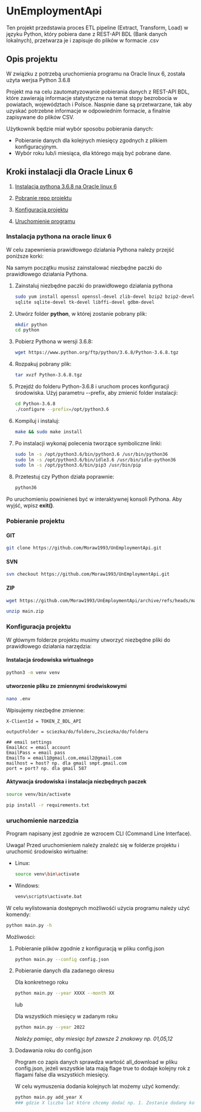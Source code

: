 # UnEmploymentApi

Ten projekt przedstawia proces ETL pipeline (Extract, Transform, Load) w języku Python, który pobiera dane z REST-API BDL (Bank danych lokalnych), przetwarza je i zapisuje do plików w formacie .csv

## Opis projektu

W związku z potrzebą uruchomienia programu na Oracle linux 6, została użyta werjsa Python 3.6.8

Projekt ma na celu zautomatyzowanie pobierania danych z REST-API BDL, które zawierają informacje statystyczne na temat stopy bezrobocia w powiatach, województach i Polsce. Naspnie dane są przetwarzane, tak aby uzyskać potrzebne informacje w odpowiednim formacie, a finalnie zapisywane do plików CSV.

Użytkownik będzie miał wybór sposobu pobierania danych:

- Pobieranie danych dla kolejnych miesięcy zgodnych z plikiem konfiguracyjnym.
- Wybór roku lub/i miesiąca, dla którego mają być pobrane dane.

## Kroki instalacji dla Oracle Linux 6

1. [Instalacja pythona 3.6.8 na Oracle linux 6](#instalacja-pythona-na-oracle-linux-6)

2. [Pobranie repo projektu](#pobieranie-projektu)

3. [Konfiguracja projektu](#konfiguracja-projektu)

4. [Uruchomienie programu](#uruchomienie-narzedzia)

### Instalacja pythona na oracle linux 6

W celu zapewnienia prawidłowego działania Pythona należy przejść poniższe korki:

Na samym początku musisz zainstalować niezbędne paczki do prawidłowego działania Pythona.

1. Zainstaluj niezbędne paczki do prawidłowego działania pythona

    ~~~~bash
    sudo yum install openssl openssl-devel zlib-devel bzip2 bzip2-devel readline-devel 
    sqlite sqlite-devel tk-devel libffi-devel gdbm-devel
    ~~~~

2. Utwórz folder **python**, w której zostanie pobrany plik:

    ~~~~bash
    mkdir python
    cd python
    ~~~~

3. Pobierz Pythona w wersji 3.6.8:

    ~~~~bash
    wget https://www.python.org/ftp/python/3.6.8/Python-3.6.8.tgz
    ~~~~

4. Rozpakuj pobrany plik:

    ~~~~bash
    tar xvzf Python-3.6.8.tgz
    ~~~~

5. Przejdź do folderu Python-3.6.8 i uruchom proces konfiguracji środowiska. Użyj parametru --prefix, aby zmienić folder instalacji:

    ~~~~bash
    cd Python-3.6.8
    ./configure --prefix=/opt/python3.6
    ~~~~

6. Kompiluj i instaluj:

    ~~~~bash
    make && sudo make install
    ~~~~

7. Po instalacji wykonaj polecenia tworzące symboliczne linki:

    ~~~~bash
    sudo ln -s /opt/python3.6/bin/python3.6 /usr/bin/python36
    sudo ln -s /opt/python3.6/bin/idle3.6 /usr/bin/idle-python36
    sudo ln -s /opt/python3.6/bin/pip3 /usr/bin/pip
    ~~~~

8. Przetestuj czy Python działa poprawnie:

    ~~~~bash
    python36
    ~~~~

Po uruchomieniu powinieneś być w interaktywnej konsoli Pythona. Aby wyjść, wpisz **exit()**.

### Pobieranie projektu

#### **GIT**

~~~~bash
git clone https://github.com/Moraw1993/UnEmploymentApi.git
~~~~

#### **SVN**

~~~~bash
svn checkout https://github.com/Moraw1993/UnEmploymentApi.git
~~~~

#### **ZIP**

~~~~bash
wget https://github.com/Moraw1993/UnEmploymentApi/archive/refs/heads/main.zip

unzip main.zip
~~~~

### Konfiguracja projektu

W głównym folderze projektu musimy utworzyć niezbędne pliki do prawidłowego działania narzędzia:

#### Instalacja środowiska wirtualnego

~~~~bash
python3 -m venv venv
~~~~

#### utworzenie pliku ze zmiennymi środwiskowymi

~~~~bash
nano .env
~~~~

Wpisujemy niezbędne zmienne:

~~~~none
X-ClientId = TOKEN_Z_BDL_API

outputFolder = sciezka/do/folderu,2sciezka/do/folderu

## email settings
EmailAcc = email account
EmailPass = email pass
EmailTo = email1@gmail.com,email2@gmail.com
mailhost = host? np. dla gmail smpt.gmail.com
port = port? np. dla gmail 587
~~~~

#### Aktywacja środowiska i instalacja niezbędnych paczek

~~~~bash
source venv/bin/activate

pip install -r requirements.txt
~~~~

### uruchomienie narzedzia

Program napisany jest zgodnie ze wzrocem CLI (Command Line Interface).

Uwaga! Przed uruchomieniem naleźy znaleźć się w folderze projektu i uruchomić środowisko wirtualne:

- Linux:

    ~~~~bash
    source venv\bin\activate
    ~~~~

- Windows:

    ~~~~cmd
    venv\scripts\activate.bat
    ~~~~

W celu wylistowania dostępnych możliwośći użycia programu należy użyć komendy:

~~~~bash
python main.py -h
~~~~

Możliwości:

1. Pobieranie plików zgodnie z konfiguracją w pliku config.json

    ~~~~bash
    python main.py --config config.json
    ~~~~

2. Pobieranie danych dla zadanego okresu

    Dla konkretnego roku

    ~~~~bash
    python main.py --year XXXX --month XX
    ~~~~

    lub

    Dla wszystkich miesięcy w zadanym roku

    ~~~~bash
    python main.py --year 2022
    ~~~~

    *Należy pamięc, aby miesiąc był zawsze 2 znakowy np. 01,05,12*

3. Dodawania roku do config.json

    Program co zapis danych sprawdza wartość all_download w pliku config.json, jeżeli wszystkie lata mają flage true to dodaje kolejny rok z flagami false dla wszystkich miesięcy.

    W celu wymuszenia dodania kolejnych lat możemy użyć komendy:

    ~~~~bash
    python main.py add_year X
    ### gdzie X liczba lat które chcemy dodać np. 1. Zostanie dodany kolejny rok po najwyższym istniejącym.
    ~~~~
